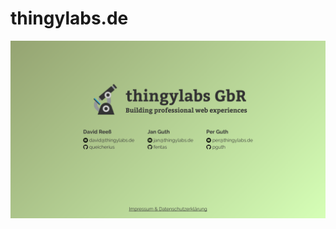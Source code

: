 # thingylabs.de

[![:microscope: Building professional web experiences.](screencapture-thingylabs-de-1517890110078.png)](https://thingylabs.de/)
